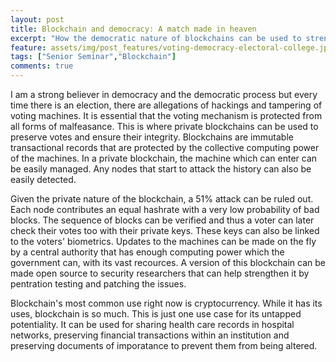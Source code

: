 ```yaml
---
layout: post
title: Blockchain and democracy: A match made in heaven
excerpt: "How the democratic nature of blockchains can be used to strengthen the democratic process"
feature: assets/img/post_features/voting-democracy-electoral-college.jpg
tags: ["Senior Seminar","Blockchain"]
comments: true
---
```

I am a strong believer in democracy and the democratic process but every time there is an election, there are allegations of hackings and tampering of voting machines. It is essential that the voting mechanism is protected from all forms of malfeasance. This is where private blockchains can be used to preserve votes and ensure their integrity. Blockchains are immutable transactional records that are protected by the collective computing power of the machines. In a private blockchain, the machine which can enter can be easily managed. Any nodes that start to attack the history can also be easily detected.

Given the private nature of the blockchain, a 51% attack can be ruled out. Each node contributes an equal hashrate with a very low probability of bad blocks. The sequence of blocks can be verified and thus a voter can later check their votes too with their private keys. These keys can also be linked to the voters' biometrics. Updates to the machines can be made on the fly by a central authority that has enough computing power which the government can, with its vast recources. A version of this blockchain can be made open source to security researchers that can help strengthen it by pentration testing and patching the issues.

Blockchain's most common use right now is cryptocurrency. While it has its uses, blockchain is so much. This is just one use case for its untapped potentiality. It can be used for sharing health care records in hospital networks, preserving financial transactions within an institution and preserving documents of imporatance to prevent them from being altered.
